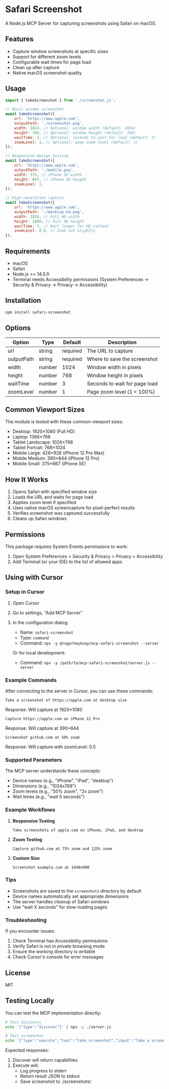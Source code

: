 # Safari Screenshot

A Node.js MCP Server for capturing screenshots using Safari on macOS.

## Features

- Capture window screenshots at specific sizes
- Support for different zoom levels
- Configurable wait times for page load
- Clean up after capture
- Native macOS screenshot quality

## Usage

```javascript
import { takeScreenshot } from './screenshot.js';

// Basic window screenshot
await takeScreenshot({
	url: 'https://www.apple.com',
	outputPath: './screenshot.png',
	width: 1024, // Optional: window width (default: 1024)
	height: 768, // Optional: window height (default: 768)
	waitTime: 3, // Optional: seconds to wait for load (default: 3)
	zoomLevel: 1, // Optional: page zoom level (default: 1)
});

// Responsive design testing
await takeScreenshot({
	url: 'https://www.apple.com',
	outputPath: './mobile.png',
	width: 375, // iPhone SE width
	height: 667, // iPhone SE height
	zoomLevel: 1,
});

// High-resolution capture
await takeScreenshot({
	url: 'https://www.apple.com',
	outputPath: './desktop-hd.png',
	width: 1920, // Full HD width
	height: 1080, // Full HD height
	waitTime: 5, // Wait longer for HD content
	zoomLevel: 0.8, // Zoom out slightly
});
```

## Requirements

- macOS
- Safari
- Node.js >= 14.0.0
- Terminal needs Accessibility permissions (System Preferences → Security & Privacy → Privacy → Accessibility)

## Installation

```bash
npm install safari-screenshot
```

## Options

| Option     | Type   | Default  | Description                   |
| ---------- | ------ | -------- | ----------------------------- |
| url        | string | required | The URL to capture            |
| outputPath | string | required | Where to save the screenshot  |
| width      | number | 1024     | Window width in pixels        |
| height     | number | 768      | Window height in pixels       |
| waitTime   | number | 3        | Seconds to wait for page load |
| zoomLevel  | number | 1        | Page zoom level (1 = 100%)    |

## Common Viewport Sizes

The module is tested with these common viewport sizes:

- Desktop: 1920×1080 (Full HD)
- Laptop: 1366×768
- Tablet Landscape: 1024×768
- Tablet Portrait: 768×1024
- Mobile Large: 428×926 (iPhone 12 Pro Max)
- Mobile Medium: 390×844 (iPhone 12 Pro)
- Mobile Small: 375×667 (iPhone SE)

## How It Works

1. Opens Safari with specified window size
2. Loads the URL and waits for page load
3. Applies zoom level if specified
4. Uses native macOS screencapture for pixel-perfect results
5. Verifies screenshot was captured successfully
6. Cleans up Safari windows

## Permissions

This package requires System Events permissions to work:

1. Open System Preferences > Security & Privacy > Privacy > Accessibility
2. Add Terminal (or your IDE) to the list of allowed apps

## Using with Cursor

### Setup in Cursor

1. Open Cursor
2. Go to settings, "Add MCP Server"
3. In the configuration dialog:

   - Name: `safari-screenshot`
   - Type: `command`
   - Command: `npx -y @rogerheykoop/mcp-safari-screenshot --server`

   Or for local development:

   - Command: `npx -y /path/to/mcp-safari-screenshot/server.js --server`

### Example Commands

After connecting to the server in Cursor, you can use these commands:

```
Take a screenshot of https://apple.com at desktop size
```

Response: Will capture at 1920×1080

```
Capture https://apple.com on iPhone 12 Pro
```

Response: Will capture at 390×844

```
Screenshot github.com at 50% zoom
```

Response: Will capture with zoomLevel: 0.5

### Supported Parameters

The MCP server understands these concepts:

- Device names (e.g., "iPhone", "iPad", "desktop")
- Dimensions (e.g., "1024x768")
- Zoom levels (e.g., "50% zoom", "2x zoom")
- Wait times (e.g., "wait 5 seconds")

### Example Workflows

1. **Responsive Testing**

   ```
   Take screenshots of apple.com on iPhone, iPad, and desktop
   ```

2. **Zoom Testing**

   ```
   Capture github.com at 75% zoom and 125% zoom
   ```

3. **Custom Size**
   ```
   Screenshot example.com at 1440x900
   ```

### Tips

- Screenshots are saved to the `screenshots` directory by default
- Device names automatically set appropriate dimensions
- The server handles cleanup of Safari windows
- Use "wait X seconds" for slow-loading pages

### Troubleshooting

If you encounter issues:

1. Check Terminal has Accessibility permissions
2. Verify Safari is not in private browsing mode
3. Ensure the working directory is writable
4. Check Cursor's console for error messages

## License

MIT

## Testing Locally

You can test the MCP implementation directly:

```bash
# Test discovery
echo '{"type":"discover"}' | npx -y ./server.js

# Test screenshot
echo '{"type":"execute","tool":"take_screenshot","input":"Take a screenshot of https://apple.com","requestId":"123"}' | npx -y ./server.js
```

Expected responses:

1. Discover will return capabilities
2. Execute will:
   - Log progress to stderr
   - Return result JSON to stdout
   - Save screenshot to ./screenshots/
